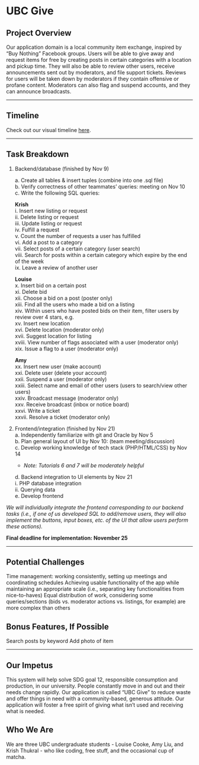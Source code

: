# UBC Give

## Project Overview

Our application domain is a local community item exchange, inspired by “Buy Nothing” Facebook groups.
Users will be able to give away and request items for free by creating posts in certain categories with a location and pickup time.
They will also be able to review other users, receive announcements sent out by moderators, and file support tickets.
Reviews for users will be taken down by moderators if they contain offensive or profane content.
Moderators can also flag and suspend accounts, and they can announce broadcasts.

---

## Timeline

Check out our visual timeline [here](https://www.preceden.com/timelines/787520-ubc-give?s=6d40181217c21db).

---

## Task Breakdown

1. Backend/database (finished by Nov 9)

   a. Create all tables & insert tuples (combine into one .sql file)  
   b. Verify correctness of other teammates’ queries: meeting on Nov 10  
    c. Write the following SQL queries:

   **Krish**  
    i. Insert new listing or request  
    ii. Delete listing or request  
    iii. Update listing or request  
    iv. Fulfill a request  
    v. Count the number of requests a user has fulfilled  
    vi. Add a post to a category  
    vii. Select posts of a certain category (user search)  
    viii. Search for posts within a certain category which expire by the end of the week  
    ix. Leave a review of another user

   **Louise**  
    x. Insert bid on a certain post  
    xi. Delete bid  
    xii. Choose a bid on a post (poster only)  
    xiii. Find all the users who made a bid on a listing  
    xiv. Within users who have posted bids on their item, filter users by review over 4 stars, e.g.  
    xv. Insert new location  
    xvi. Delete location (moderator only)  
    xvii. Suggest location for listing  
    xviii. View number of flags associated with a user (moderator only)  
    xix. Issue a flag to a user (moderator only)

   **Amy**  
    xx. Insert new user (make account)  
    xxi. Delete user (delete your account)  
    xxii. Suspend a user (moderator only)  
    xxiii. Select name and email of other users (users to search/view other users)  
    xxiv. Broadcast message (moderator only)  
    xxv. Receive broadcast (inbox or notice board)  
    xxvi. Write a ticket  
    xxvii. Resolve a ticket (moderator only)

2. Frontend/integration (finished by Nov 21)  
   a. Independently familiarize with git and Oracle by Nov 5  
   b. Plan general layout of UI by Nov 10: (team meeting/discussion)  
   c. Develop working knowledge of tech stack (PHP/HTML/CSS) by Nov 14

   - _Note: Tutorials 6 and 7 will be moderately helpful_

   d. Backend integration to UI elements by Nov 21  
    i. PHP database integration  
    ii. Querying data  
   e. Develop frontend

_We will individually integrate the frontend corresponding to our backend tasks (i.e., if one of us developed SQL to add/remove users, they will also implement the buttons, input boxes, etc. of the UI that allow users perform these actions)._

**Final deadline for implementation: November 25**

---

## Potential Challenges

Time management: working consistently, setting up meetings and coordinating schedules
Achieving usable functionality of the app while maintaining an appropriate scale (i.e., separating key functionalities from nice-to-haves)
Equal distribution of work, considering some queries/sections (bids vs. moderator actions vs. listings, for example) are more complex than others

## Bonus Features, If Possible

Search posts by keyword
Add photo of item

---

## Our Impetus

This system will help solve SDG goal 12, responsible consumption and production, in our university.
People constantly move in and out and their needs change rapidly.
Our application is called “UBC Give” to reduce waste and offer things in need with a community-based, generous attitude.
Our application will foster a free spirit of giving what isn’t used and receiving what is needed.

## Who We Are

We are three UBC undergraduate students - Louise Cooke, Amy Liu, and Krish Thukral - who like coding, free stuff, and the occasional cup of matcha.
